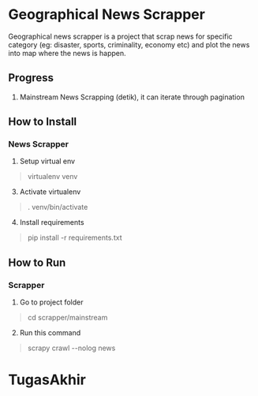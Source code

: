 # Geographical News Scrapper
Geographical news scrapper is a project that scrap news for specific category (eg: disaster, sports, criminality, economy etc) and plot the news into map where the news is happen.

## Progress
1. Mainstream News Scrapping (detik), it can iterate through pagination

## How to Install
### News Scrapper
1. Setup virtual env
> virtualenv venv

3. Activate virtualenv
> . venv/bin/activate

4. Install requirements
> pip install -r requirements.txt


## How to Run

### Scrapper
1. Go to project folder
> cd scrapper/mainstream

2. Run this command
> scrapy crawl --nolog news
# TugasAkhir

